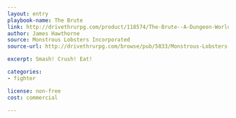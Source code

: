 ```yaml
---
layout: entry
playbook-name: The Brute
link: http://drivethrurpg.com/product/118574/The-Brute--A-Dungeon-World-Playbook
author: James Hawthorne
source: Monstrous Lobsters Incorporated
source-url: http://drivethrurpg.com/browse/pub/5833/Monstrous-Lobsters-Incorporated

excerpt: Smash! Crush! Eat!

categories:
- fighter

license: non-free
cost: commercial

---
```

